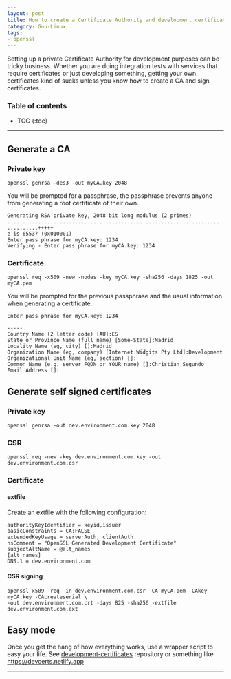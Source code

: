 ```yaml
---
layout: post
title: How to create a Certificate Authority and development certificates
category: Gnu-Linux
tags: 
- openssl
---
```


Setting up a private Certificate Authority for development purposes can be tricky business. Whether you are doing integration tests with services that require certificates or just developing something, getting your own certificates kind of sucks unless you know how to create a CA and sign certificates.

<h3>Table of contents</h3>

<div id="inline_toc" markdown="1">

* TOC
{:toc}

</div>

----

## Generate a CA

### Private key

```
openssl genrsa -des3 -out myCA.key 2048
```

You will be prompted for a passphrase, the passphrase prevents anyone from generating a root certificate of their own.

```
Generating RSA private key, 2048 bit long modulus (2 primes)
................................................................................................+++++
..........+++++
e is 65537 (0x010001)
Enter pass phrase for myCA.key: 1234
Verifying - Enter pass phrase for myCA.key: 1234
```

### Certificate

```
openssl req -x509 -new -nodes -key myCA.key -sha256 -days 1825 -out myCA.pem
```

You will be prompted for the previous passphrase and the usual information when generating a certificate.

```
Enter pass phrase for myCA.key: 1234

-----
Country Name (2 letter code) [AU]:ES
State or Province Name (full name) [Some-State]:Madrid
Locality Name (eg, city) []:Madrid
Organization Name (eg, company) [Internet Widgits Pty Ltd]:Development
Organizational Unit Name (eg, section) []:
Common Name (e.g. server FQDN or YOUR name) []:Christian Segundo
Email Address []:
```

## Generate self signed certificates

### Private key

```
openssl genrsa -out dev.environment.com.key 2048
```

### CSR

```
openssl req -new -key dev.environment.com.key -out dev.environment.com.csr
```

### Certificate

#### extfile

Create an extfile with the following configuration:

```
authorityKeyIdentifier = keyid,issuer
basicConstraints = CA:FALSE
extendedKeyUsage = serverAuth, clientAuth
nsComment = "OpenSSL Generated Development Certificate"
subjectAltName = @alt_names
[alt_names]
DNS.1 = dev.environment.com
```

#### CSR signing

```
openssl x509 -req -in dev.environment.com.csr -CA myCA.pem -CAkey myCA.key -CAcreateserial \
-out dev.environment.com.crt -days 825 -sha256 -extfile dev.environment.com.ext
```

## Easy mode

Once you get the hang of how everything works, use a wrapper script to easy your life. See [development-certificates](https://github.com/someone-stole-my-name/development-certificates) repository or something like https://devcerts.netlify.app

----
